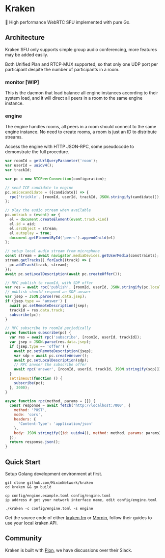 # Kraken

🐙 High performance WebRTC SFU implemented with pure Go.

## Architecture

Kraken SFU only supports simple group audio conferencing, more features may be added easily.

Both Unified Plan and RTCP-MUX supported, so that only one UDP port per participant despite the number of participants in a room.

### monitor [WIP]

This is the daemon that load balance all engine instances according to their system load, and it will direct all peers in a room to the same engine instance.

### engine

The engine handles rooms, all peers in a room should connect to the same engine instance. No need to create rooms, a room is just an ID to distribute streams.

Access the engine with HTTP JSON-RPC, some pseudocode to demonstrate the full procedure.

```javascript
var roomId = getUrlQueryParameter('room');
var userId = uuidv4();
var trackId;

var pc = new RTCPeerConnection(configuration);

// send ICE candidate to engine
pc.onicecandidate = ({candidate}) => {
  rpc('trickle', [roomId, userId, trackId, JSON.stringify(candidate)]);
};

// play the audio stream when available
pc.ontrack = (event) => {
  el = document.createElement(event.track.kind)
  el.id = aid;
  el.srcObject = stream;
  el.autoplay = true;
  document.getElementById('peers').appendChild(el)
};

// setup local audio stream from microphone
const stream = await navigator.mediaDevices.getUserMedia(constraints);
stream.getTracks().forEach((track) => {
  pc.addTrack(track, stream);
});
await pc.setLocalDescription(await pc.createOffer());

// RPC publish to roomId, with SDP offer
var res = await rpc('publish', [roomId, userId, JSON.stringify(pc.localDescription)]);
// publish should respond an SDP answer
var jsep = JSON.parse(res.data.jsep);
if (jsep.type == 'answer') {
  await pc.setRemoteDescription(jsep);
  trackId = res.data.track;
  subscribe(pc);
}

// RPC subscribe to roomId periodically
async function subscribe(pc) {
  var res = await rpc('subscribe', [roomId, userId, trackId]);
  var jsep = JSON.parse(res.data.jsep);
  if (jsep.type == 'offer') {
    await pc.setRemoteDescription(jsep);
    var sdp = await pc.createAnswer();
    await pc.setLocalDescription(sdp);
    // RPC anwser the subscribe offer
    await rpc('answer', [roomId, userId, trackId, JSON.stringify(sdp)]);
  }
  setTimeout(function () {
    subscribe(pc);
  }, 3000);
}

async function rpc(method, params = []) {
  const response = await fetch('http://localhost:7000', {
    method: 'POST',
    mode: 'cors',
    headers: {
      'Content-Type': 'application/json'
    },
    body: JSON.stringify({id: uuidv4(), method: method, params: params})
  });
  return response.json();
}
```

## Quick Start

Setup Golang development environment at first.

```
git clone github.com/MixinNetwork/kraken
cd kraken && go build

cp config/engine.example.toml config/engine.toml
ip address # get your network interface name, edit config/engine.toml

./kraken -c config/engine.toml -s engine
```

Get the source code of either [kraken.fm](https://github.com/MixinNetwork/kraken.fm) or [Mornin](https://github.com/fox-one/mornin.fm), follow their guides to use your local kraken API.

## Community

Kraken is built with [Pion](https://github.com/pion/webrtc), we have discussions over their Slack.
